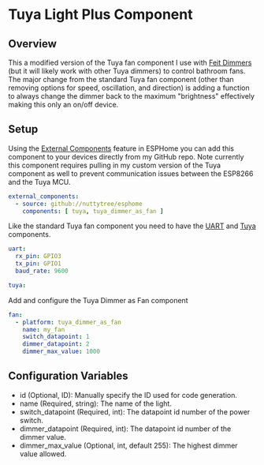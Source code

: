 # Tuya Light Plus Component
## Overview
This a modified version of the Tuya fan component I use with [Feit Dimmers](https://www.amazon.com/gp/product/B07SXDFH38/ref=ppx_yo_dt_b_asin_title_o02_s00?ie=UTF8&psc=1) (but it will likely work with other Tuya dimmers) to control bathroom fans. The major change from the standard Tuya fan component (other than removing options for speed, oscillation, and direction) is adding a function to always change the dimmer back to the maximum "brightness" effectively making this only an on/off device.


## Setup
Using the [External Components](https://esphome.io/components/external_components.html) feature in ESPHome you can add this component to your devices directly from my GitHub repo.  Note currently this component requires pulling in my custom version of the Tuya component as well to prevent communication issues between the ESP8266 and the Tuya MCU.
```yaml
external_components:
  - source: github://nuttytree/esphome
    components: [ tuya, tuya_dimmer_as_fan ]
```

Like the standard Tuya fan component you need to have the [UART](https://esphome.io/components/uart.html) and [Tuya](https://esphome.io/components/tuya.html) components.
```yaml
uart:
  rx_pin: GPIO3
  tx_pin: GPIO1
  baud_rate: 9600

tuya:
```

Add and configure the Tuya Dimmer as Fan component
```yaml
fan:
  - platform: tuya_dimmer_as_fan
    name: my_fan
    switch_datapoint: 1
    dimmer_datapoint: 2
    dimmer_max_value: 1000
```

## Configuration Variables
* id (Optional, ID): Manually specify the ID used for code generation.
* name (Required, string): The name of the light.
* switch_datapoint (Required, int): The datapoint id number of the power switch.
* dimmer_datapoint (Required, int): The datapoint id number of the dimmer value.
* dimmer_max_value (Optional, int, default 255): The highest dimmer value allowed.
